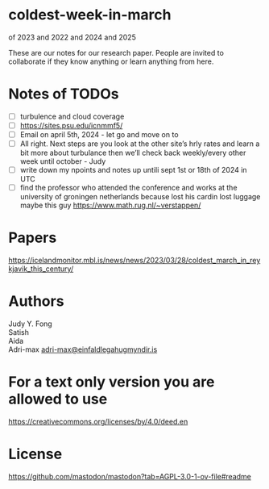 # coldest-week-in-march
of 2023 and 2022 and 2024 and 2025

These are our notes for our research paper. People are invited to collaborate if they know anything or learn anything from here.

# Notes of TODOs
- [ ] turbulence and cloud coverage
- [ ] https://sites.psu.edu/icnmmf5/
- [ ] Email on april 5th, 2024 - let go and move on to
- [ ] All right. Next steps are you look at the other site’s hrly rates and learn a bit more about turbulance then we’ll check back weekly/every other week until october - Judy
- [ ] write down my npoints and notes up untili sept 1st or 18th of 2024 in UTC
- [ ] find the professor who attended the conference and works at the university of groningen netherlands because lost his cardin lost luggage
maybe this guy https://www.math.rug.nl/~verstappen/

# Papers
https://icelandmonitor.mbl.is/news/news/2023/03/28/coldest_march_in_reykjavik_this_century/

# Authors

Judy Y. Fong \
Satish \
Aida \
Adri-max adri-max@einfaldlegahugmyndir.is

# For a text only version you are allowed to use
https://creativecommons.org/licenses/by/4.0/deed.en

# License
https://github.com/mastodon/mastodon?tab=AGPL-3.0-1-ov-file#readme
